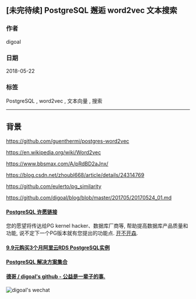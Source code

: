 ## [未完待续] PostgreSQL 邂逅 word2vec 文本搜索 
                                                         
### 作者                                                         
digoal                                                         
                                                         
### 日期                                                         
2018-05-22                                                       
                                                         
### 标签                                                         
PostgreSQL , word2vec , 文本向量 , 搜索  
                                                         
----                                                         
                                                         
## 背景

https://github.com/guenthermi/postgres-word2vec

https://en.wikipedia.org/wiki/Word2vec

https://www.bbsmax.com/A/pRdBD2aJnx/

https://blog.csdn.net/zhoubl668/article/details/24314769

https://github.com/eulerto/pg_similarity

https://github.com/digoal/blog/blob/master/201705/20170524_01.md
  
  
  
  
  
  
  
  
  
  
  
  
  
  
  
  
  
  
  
  
  
  
  
  
  
  
  
  
  
  
  
  
  
  
  
  
  
  
  
  
  
  
  
  
  
  
  
  
  
  
  
  
  
  
  
  
  
  
  
  
  
  
  
#### [PostgreSQL 许愿链接](https://github.com/digoal/blog/issues/76 "269ac3d1c492e938c0191101c7238216")
您的愿望将传达给PG kernel hacker、数据库厂商等, 帮助提高数据库产品质量和功能, 说不定下一个PG版本就有您提出的功能点. [开不开森](https://github.com/digoal/blog/issues/76 "269ac3d1c492e938c0191101c7238216").  
  
  
#### [9.9元购买3个月阿里云RDS PostgreSQL实例](https://www.aliyun.com/database/postgresqlactivity "57258f76c37864c6e6d23383d05714ea")
  
  
#### [PostgreSQL 解决方案集合](https://yq.aliyun.com/topic/118 "40cff096e9ed7122c512b35d8561d9c8")
  
  
#### [德哥 / digoal's github - 公益是一辈子的事.](https://github.com/digoal/blog/blob/master/README.md "22709685feb7cab07d30f30387f0a9ae")
  
  
![digoal's wechat](../pic/digoal_weixin.jpg "f7ad92eeba24523fd47a6e1a0e691b59")
  
